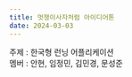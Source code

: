 ```yaml
---
title: 멋쟁이사자처럼 아이디어톤
date: 2024-03-03
---
```


주제 : 한국형 런닝 어플리케이션<br>
멤버 : 안현, 임정민, 김민경, 문성준<br>

<!--more-->